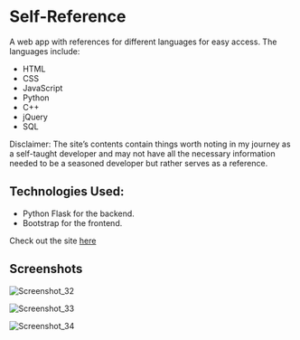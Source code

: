 # Self-Reference

A web app with references for different languages for easy access. The languages include: 
* HTML
* CSS
* JavaScript
* Python
* C++
* jQuery
* SQL

Disclaimer: The site’s contents contain things worth noting in my journey as a self-taught developer and may not have all the necessary information needed to be a seasoned developer but rather serves as a reference.

## Technologies Used:
* Python Flask for the backend.
* Bootstrap for the frontend.

Check out the site [here](https://self-reference.web.app)

## Screenshots
![Screenshot_32](https://user-images.githubusercontent.com/53381103/136451519-d34601c7-d0a0-45dc-bfa0-57a4696df744.png)

![Screenshot_33](https://user-images.githubusercontent.com/53381103/136451535-4e3d85f3-4e0f-4f13-8888-177785b74e75.png)

![Screenshot_34](https://user-images.githubusercontent.com/53381103/136451549-2a5ad073-df55-462a-8986-4c726a63a09f.png)
